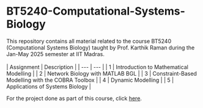 # BT5240-Computational-Systems-Biology
This repository contains all material related to the course BT5240 (Computational Systems Biology) taught by Prof. Karthik Raman during the Jan-May 2025 semester at IIT Madras.
<br/>
<br/>
| Assignment | Description |
| --- | --- |
| 1 | Introduction to Mathematical Modelling | 
| 2 | Network Biology with MATLAB BGL | 
| 3 | Constraint-Based Modelling with the COBRA Toolbox | 
| 4 | Dynamic Modelling |
| 5 | Applications of Systems Biology | 


For the project done as part of this course, click [here](https://github.com/rao-anirudh/gut-microbiome-dynamics).
